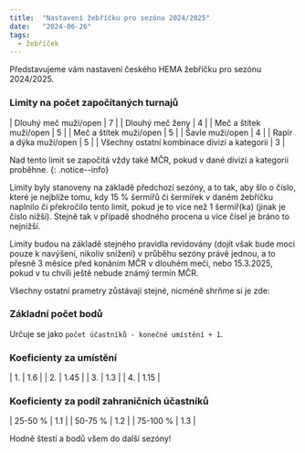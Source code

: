 ```yaml
---
title:  "Nastavení žebříčku pro sezónu 2024/2025"
date:   "2024-06-26"
tags:
  - žebříček
---
```

Představujeme vám nastavení českého HEMA žebříčku pro&nbsp;sezónu 2024/2025.

### Limity na počet započítaných turnajů

| Dlouhý meč muži/open | 7 |
| Dlouhý meč ženy | 4 |
| Meč a štítek muži/open | 5 |
| Meč a štítek muži/open | 5 |
| Šavle muži/open | 4 |
| Rapír a dýka muži/open | 5 |
| Všechny ostatní kombinace divizí a kategorií | 3 |

Nad&nbsp;tento limit se započítá vždy také MČR, pokud v&nbsp;dané divizi a kategorii proběhne.
{: .notice--info}

Limity byly stanoveny na&nbsp;základě předchozí sezóny, a to tak, aby šlo o&nbsp;číslo, které je nejblíže tomu, kdy 15 % šermířů či šermířek v&nbsp;daném žebříčku naplnilo či překročilo tento limit, pokud je to více než 1 šermíř(ka) (jinak je číslo nižší).
Stejně tak v&nbsp;případě shodného procena u&nbsp;více čísel je bráno to nejnižší.

Limity budou na&nbsp;základě stejného pravidla revidovány (dojít však bude moci pouze k&nbsp;navýšení, nikoliv snížení) v&nbsp;průběhu sezóny právě jednou, a to přesně 3 měsíce před konáním MČR v&nbsp;dlouhém meči, nebo 15.3.2025, pokud v&nbsp;tu chvíli ještě nebude známý termín MČR.

Všechny ostatní prametry zůstávají stejné, nicméně shrňme si je zde:

### Základní počet bodů
Určuje se jako `počet účastníků - konečné umístění + 1`.

### Koeficienty za umístění

| 1. | 1.6 |
| 2. | 1.45 |
| 3. | 1.3 |
| 4. | 1.15 |

### Koeficienty za podíl zahraničních účastníků

| 25-50 % | 1.1 |
| 50-75 % | 1.2 |
| 75-100 % | 1.3 |

Hodně štestí a bodů všem do&nbsp;další sezóny!